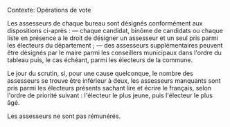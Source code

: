 Contexte: Opérations de vote

Les assesseurs de chaque bureau sont désignés conformément aux dispositions ci-après : — chaque candidat, binôme de candidats ou chaque liste en présence a le droit de désigner un assesseur et un seul pris parmi les électeurs du département ; — des assesseurs supplémentaires peuvent être désignés par le maire parmi les conseillers municipaux dans l'ordre du tableau puis, le cas échéant, parmi les électeurs de la commune.

Le jour du scrutin, si, pour une cause quelconque, le nombre des assesseurs se trouve être inférieur à deux, les assesseurs manquants sont pris parmi les électeurs présents sachant lire et écrire le français, selon l'ordre de priorité suivant : l'électeur le plus jeune, puis l'électeur le plus âgé.

Les assesseurs ne sont pas rémunérés.